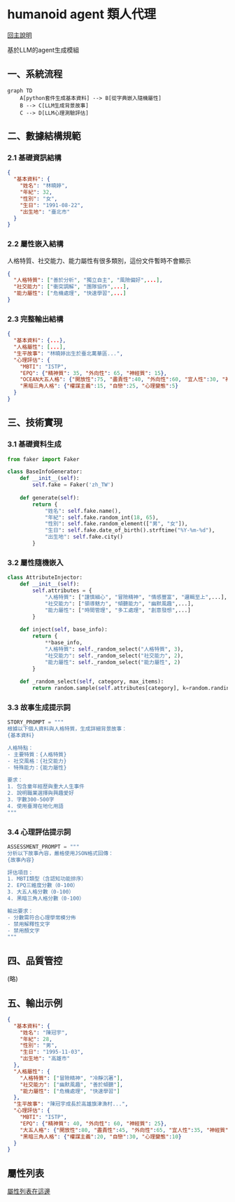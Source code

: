 # humanoid agent 類人代理

[回主說明](README.md)

基於LLM的agent生成模組

## 一、系統流程
```mermaid
graph TD
    A[python套件生成基本資料] --> B[從字典嵌入隨機屬性]
    B --> C[LLM生成背景故事]
    C --> D[LLM心理測驗評估]
```

## 二、數據結構規範

### 2.1 基礎資訊結構
```json
{
  "基本資料": {
    "姓名": "林曉婷",
    "年紀": 32,
    "性別": "女",
    "生日": "1991-08-22",
    "出生地": "臺北市"
  }
}
```

### 2.2 屬性嵌入結構
人格特質、社交能力、能力屬性有很多類別，這份文件暫時不會顯示

```json
{
  "人格特質": ["善於分析", "獨立自主", "風險偏好",...],
  "社交能力": ["衝突調解", "團隊協作",...],
  "能力屬性": ["危機處理", "快速學習",...]
}
```

### 2.3 完整輸出結構
```json
{
  "基本資料": {...},
  "人格屬性": [...],
  "生平故事": "林曉婷出生於臺北萬華區...", 
  "心理評估": {
    "MBTI": "ISTP",
    "EPQ": {"精神質": 35, "外向性": 65, "神經質": 15},
    "OCEAN大五人格": {"開放性":75, "盡責性":40, "外向性":60, "宜人性":30, "神經質":20},
    "黑暗三角人格": {"權謀主義":15, "自戀":25, "心理變態":5}
  }
}
```

## 三、技術實現

### 3.1 基礎資料生成
```python
from faker import Faker

class BaseInfoGenerator:
    def __init__(self):
        self.fake = Faker('zh_TW')
        
    def generate(self):
        return {
            "姓名": self.fake.name(),
            "年紀": self.fake.random_int(18, 65),
            "性別": self.fake.random_element(["男", "女"]),
            "生日": self.fake.date_of_birth().strftime("%Y-%m-%d"),
            "出生地": self.fake.city()
        }
```

### 3.2 屬性隨機嵌入
```python
class AttributeInjector:
    def __init__(self):
        self.attributes = {
            "人格特質": ["謹慎細心", "冒險精神", "情感豐富", "邏輯至上",...],
            "社交能力": ["領導魅力", "傾聽能力", "幽默風趣",...],
            "能力屬性": ["時間管理", "多工處理", "創意發想",...]
        }
    
    def inject(self, base_info):
        return {
            **base_info,
            "人格特質": self._random_select("人格特質", 3),
            "社交能力": self._random_select("社交能力", 2),
            "能力屬性": self._random_select("能力屬性", 2)
        }
    
    def _random_select(self, category, max_items):
        return random.sample(self.attributes[category], k=random.randint(1, max_items))
```

### 3.3 故事生成提示詞
```python
STORY_PROMPT = """
根據以下個人資料與人格特質，生成詳細背景故事：
{基本資料}

人格特點：
- 主要特質：{人格特質}
- 社交風格：{社交能力}
- 特殊能力：{能力屬性}

要求：
1. 包含童年經歷與重大人生事件
2. 說明職業選擇與興趣愛好
3. 字數300-500字
4. 使用臺灣在地化用語
"""
```

### 3.4 心理評估提示詞
```python
ASSESSMENT_PROMPT = """
分析以下故事內容，嚴格使用JSON格式回傳：
{故事內容}

評估項目：
1. MBTI類型（含認知功能排序）
2. EPQ三維度分數（0-100）
3. 大五人格分數（0-100）
4. 黑暗三角人格分數（0-100）

輸出要求：
- 分數需符合心理學常模分佈
- 禁用解釋性文字
- 禁用顏文字
"""
```

## 四、品質管控
(略)

## 五、輸出示例
```json
{
  "基本資料": {
    "姓名": "陳冠宇",
    "年紀": 28,
    "性別": "男",
    "生日": "1995-11-03",
    "出生地": "高雄市"
  },
  "人格屬性": {
    "人格特質": ["冒險精神", "冷靜沉著"],
    "社交能力": ["幽默風趣", "善於傾聽"],
    "能力屬性": ["危機處理", "快速學習"]
  },
  "生平故事": "陳冠宇成長於高雄旗津漁村...",
  "心理評估": {
    "MBTI": "ISTP",
    "EPQ": {"精神質": 40, "外向性": 60, "神經質": 25},
    "大五人格": {"開放性":80, "盡責性":45, "外向性":65, "宜人性":35, "神經質":20},
    "黑暗三角人格": {"權謀主義":20, "自戀":30, "心理變態":10}
  }
}
```

## 屬性列表
[屬性列表在這邊](personality_dic.md)


